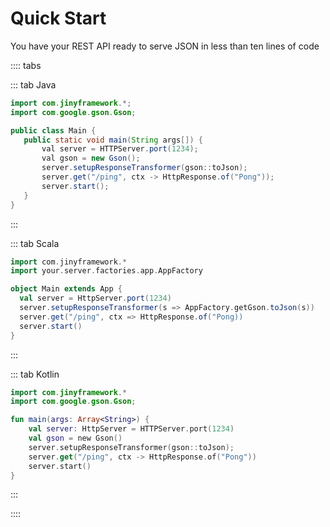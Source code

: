 # Quick Start

You have your REST API ready to serve JSON in less than ten lines of code

:::: tabs

::: tab Java
 ```java
import com.jinyframework.*;
import com.google.gson.Gson;

public class Main {
    public static void main(String args[]) {
        val server = HTTPServer.port(1234);
        val gson = new Gson();
        server.setupResponseTransformer(gson::toJson);
        server.get("/ping", ctx -> HttpResponse.of("Pong"));
        server.start();
    }
} 
```
:::


::: tab Scala
```scala
import com.jinyframework.*
import your.server.factories.app.AppFactory

object Main extends App {
  val server = HttpServer.port(1234)
  server.setupResponseTransformer(s => AppFactory.getGson.toJson(s))
  server.get("/ping", ctx => HttpResponse.of("Pong))
  server.start()
}
```
:::

::: tab Kotlin
```kotlin
import com.jinyframework.*
import com.google.gson.Gson;

fun main(args: Array<String>) {
    val server: HttpServer = HTTPServer.port(1234)
    val gson = new Gson()
    server.setupResponseTransformer(gson::toJson);
    server.get("/ping", ctx -> HttpResponse.of("Pong"))
    server.start()
}
```
:::

::::
